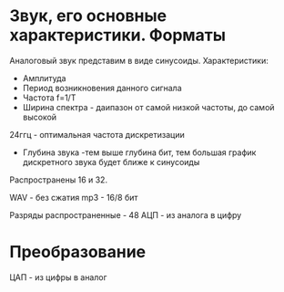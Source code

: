 # Звук, его основные характеристики. Форматы

Аналоговый звук представим в виде синусоиды. 
Характеристики: 
- Амплитуда
- Период возникновения данного сигнала
- Частота f=1/T
- Ширина спектра - даипазон от самой низкой частоты, до самой высокой

24ггц - оптимальная частота дискретизации

- Глубина звука -тем выше глубина бит, тем большая график дискретного звука будет ближе к синусоиды 

Распространены 16 и 32. 

WAV - без сжатия
mp3 - 16/8 бит 

Разряды распространенные - 48
АЦП - из аналога в цифру
# Преобразование 
ЦАП - из цифры в аналог


